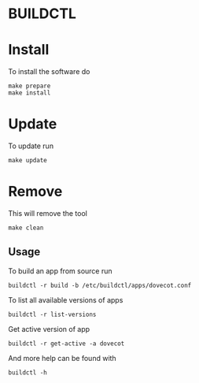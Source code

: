 BUILDCTL
========


# Install
To install the software do
```
make prepare
make install
```

# Update
To update run
```
make update
```

# Remove
This will remove the tool
```
make clean
```

## Usage
To build an app from source run
```
buildctl -r build -b /etc/buildctl/apps/dovecot.conf
```
To list all available versions of apps
```
buildctl -r list-versions
```
Get active version of app
```
buildctl -r get-active -a dovecot
```

And more help can be found with
```
buildctl -h
```

